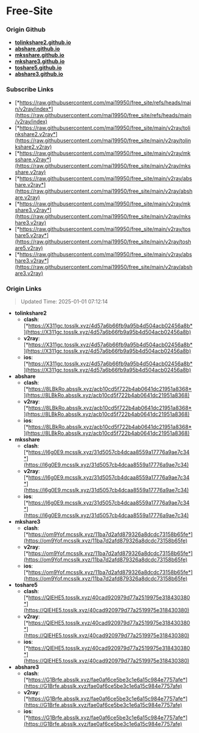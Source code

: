 # Free-Site

### Origin Github

- [**tolinkshare2.github.io**](https://github.com/tolinkshare2/tolinkshare2.github.io)
- [**abshare.github.io**](https://github.com/abshare/abshare.github.io)
- [**mksshare.github.io**](https://github.com/mksshare/mksshare.github.io)
- [**mkshare3.github.io**](https://github.com/mkshare3/mkshare3.github.io)
- [**toshare5.github.io**](https://github.com/toshare5/toshare5.github.io)
- [**abshare3.github.io**](https://github.com/abshare3/abshare3.github.io)

### Subscribe Links

- [*https://raw.githubusercontent.com/mai19950/free_site/refs/heads/main/v2ray/index*](https://raw.githubusercontent.com/mai19950/free_site/refs/heads/main/v2ray/index)
- [*https://raw.githubusercontent.com/mai19950/free_site/main/v2ray/tolinkshare2.v2ray*](https://raw.githubusercontent.com/mai19950/free_site/main/v2ray/tolinkshare2.v2ray)
- [*https://raw.githubusercontent.com/mai19950/free_site/main/v2ray/mksshare.v2ray*](https://raw.githubusercontent.com/mai19950/free_site/main/v2ray/mksshare.v2ray)
- [*https://raw.githubusercontent.com/mai19950/free_site/main/v2ray/abshare.v2ray*](https://raw.githubusercontent.com/mai19950/free_site/main/v2ray/abshare.v2ray)
- [*https://raw.githubusercontent.com/mai19950/free_site/main/v2ray/mkshare3.v2ray*](https://raw.githubusercontent.com/mai19950/free_site/main/v2ray/mkshare3.v2ray)
- [*https://raw.githubusercontent.com/mai19950/free_site/main/v2ray/toshare5.v2ray*](https://raw.githubusercontent.com/mai19950/free_site/main/v2ray/toshare5.v2ray)
- [*https://raw.githubusercontent.com/mai19950/free_site/main/v2ray/abshare3.v2ray*](https://raw.githubusercontent.com/mai19950/free_site/main/v2ray/abshare3.v2ray)

### Origin Links

> Updated Time: 2025-01-01 07:12:14

- **tolinkshare2**
  - **clash**: [*https://X311gc.tosslk.xyz/4d57a6b66fb9a95b4d504acb02456a8b*](https://X311gc.tosslk.xyz/4d57a6b66fb9a95b4d504acb02456a8b)
  - **v2ray**: [*https://X311gc.tosslk.xyz/4d57a6b66fb9a95b4d504acb02456a8b*](https://X311gc.tosslk.xyz/4d57a6b66fb9a95b4d504acb02456a8b)
  - **ios**: [*https://X311gc.tosslk.xyz/4d57a6b66fb9a95b4d504acb02456a8b*](https://X311gc.tosslk.xyz/4d57a6b66fb9a95b4d504acb02456a8b)
- **abshare**
  - **clash**: [*https://8LBkRo.absslk.xyz/acb10cd5f722b4ab0641dc21951a8368*](https://8LBkRo.absslk.xyz/acb10cd5f722b4ab0641dc21951a8368)
  - **v2ray**: [*https://8LBkRo.absslk.xyz/acb10cd5f722b4ab0641dc21951a8368*](https://8LBkRo.absslk.xyz/acb10cd5f722b4ab0641dc21951a8368)
  - **ios**: [*https://8LBkRo.absslk.xyz/acb10cd5f722b4ab0641dc21951a8368*](https://8LBkRo.absslk.xyz/acb10cd5f722b4ab0641dc21951a8368)
- **mksshare**
  - **clash**: [*https://I6g0E9.mcsslk.xyz/31d5057cb4dcaa8559a17776a9ae7c34*](https://I6g0E9.mcsslk.xyz/31d5057cb4dcaa8559a17776a9ae7c34)
  - **v2ray**: [*https://I6g0E9.mcsslk.xyz/31d5057cb4dcaa8559a17776a9ae7c34*](https://I6g0E9.mcsslk.xyz/31d5057cb4dcaa8559a17776a9ae7c34)
  - **ios**: [*https://I6g0E9.mcsslk.xyz/31d5057cb4dcaa8559a17776a9ae7c34*](https://I6g0E9.mcsslk.xyz/31d5057cb4dcaa8559a17776a9ae7c34)
- **mkshare3**
  - **clash**: [*https://om9Yof.mcsslk.xyz/11ba7d2afd879326a8dcdc73158b65fe*](https://om9Yof.mcsslk.xyz/11ba7d2afd879326a8dcdc73158b65fe)
  - **v2ray**: [*https://om9Yof.mcsslk.xyz/11ba7d2afd879326a8dcdc73158b65fe*](https://om9Yof.mcsslk.xyz/11ba7d2afd879326a8dcdc73158b65fe)
  - **ios**: [*https://om9Yof.mcsslk.xyz/11ba7d2afd879326a8dcdc73158b65fe*](https://om9Yof.mcsslk.xyz/11ba7d2afd879326a8dcdc73158b65fe)
- **toshare5**
  - **clash**: [*https://QlEHE5.tosslk.xyz/40cad920979d77a2519975e318430380*](https://QlEHE5.tosslk.xyz/40cad920979d77a2519975e318430380)
  - **v2ray**: [*https://QlEHE5.tosslk.xyz/40cad920979d77a2519975e318430380*](https://QlEHE5.tosslk.xyz/40cad920979d77a2519975e318430380)
  - **ios**: [*https://QlEHE5.tosslk.xyz/40cad920979d77a2519975e318430380*](https://QlEHE5.tosslk.xyz/40cad920979d77a2519975e318430380)
- **abshare3**
  - **clash**: [*https://G1Brfe.absslk.xyz/fae0af6ce5be3c1e6a15c984e7757afe*](https://G1Brfe.absslk.xyz/fae0af6ce5be3c1e6a15c984e7757afe)
  - **v2ray**: [*https://G1Brfe.absslk.xyz/fae0af6ce5be3c1e6a15c984e7757afe*](https://G1Brfe.absslk.xyz/fae0af6ce5be3c1e6a15c984e7757afe)
  - **ios**: [*https://G1Brfe.absslk.xyz/fae0af6ce5be3c1e6a15c984e7757afe*](https://G1Brfe.absslk.xyz/fae0af6ce5be3c1e6a15c984e7757afe)
